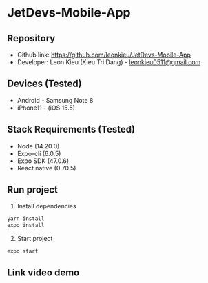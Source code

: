 # JetDevs-Mobile-App

## Repository
- Github link: https://github.com/leonkieu/JetDevs-Mobile-App
- Developer: Leon Kieu (Kieu Tri Dang) - leonkieu0511@gmail.com

## Devices (Tested)

* Android  - Samsung Note 8
* iPhone11 - (iOS 15.5)

## Stack Requirements (Tested)
- Node (14.20.0)
- Expo-cli (6.0.5)
- Expo SDK (47.0.6)
- React native (0.70.5)


## Run project

1. Install dependencies

```bash
yarn install
expo install
```

2. Start project


```bash
expo start
```

## Link video demo

